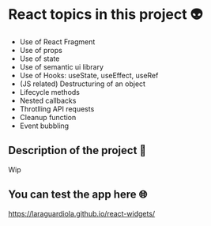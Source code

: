 # React topics in this project :alien:

* Use of React Fragment
* Use of props
* Use of state
* Use of semantic ui library
* Use of Hooks: useState, useEffect, useRef
* (JS related) Destructuring of an object
* Lifecycle methods
* Nested callbacks
* Throtlling API requests
* Cleanup function
* Event bubbling

## Description of the project :open_book:

Wip

## You can test the app here :globe_with_meridians:

https://laraguardiola.github.io/react-widgets/
